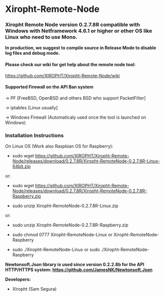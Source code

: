 # Xiropht-Remote-Node
<h3>Xiropht Remote Node version 0.2.7.8R compatible with Windows with Netframework 4.6.1 or higher or other OS like Linux who need to use Mono.</h3>

**In production, we suggest to compile source in Release Mode to disable log files and debug mode.**

<h4>Please check our wiki for get help about the remote node tool:</h4>

https://github.com/XIROPHT/Xiropht-Remote-Node/wiki

<h4>Supported Firewall on the API Ban system</h4>

-> PF [FreeBSD, OpenBSD and others BSD who support PacketFilter]

-> iptables [Linux usually]

-> Windows Firewall (Automaticaly used once the tool is launched on Windows)

<h3>Installation Instructions</h3>

On Linux OS (Work also Raspbian OS for Raspberry):

- sudo wget https://github.com/XIROPHT/Xiropht-Remote-Node/releases/download/0.2.7.8R/Xiropht-RemoteNode-0.2.7.8R-Linux-64bit.zip

or:

- sudo wget https://github.com/XIROPHT/Xiropht-Remote-Node/releases/download/0.2.7.8R/Xiropht-RemoteNode-0.2.7.8R-Raspberry.zip

- sudo unzip Xiropht-RemoteNode-0.2.7.8R-Linux.zip

or:

- sudo unzip Xiropht-RemoteNode-0.2.7.8R-Raspberry.zip

- sudo chmod 0777 Xiropht-RemoteNode-Linux or Xiropht-RemoteNode-Raspberry

- sudo ./Xiropht-RemoteNode-Linux or sudo ./Xiropht-RemoteNode-Raspberry

**Newtonsoft.Json library is used since version 0.2.2.8b for the API HTTP/HTTPS system: https://github.com/JamesNK/Newtonsoft.Json**

**Developers:**

- Xiropht (Sam Segura)
